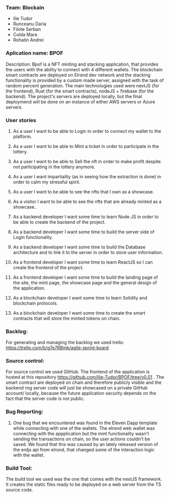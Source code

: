 ### Team: Blockain
- Ilie Tudor
- Runceanu Daria
- Filote Serban
- Culda Mara
- Rohatin Andrei
### Aplication name: BPOF
Description:
Bpof is a NFT minting and stacking application, that provides the users with the ability to connect with 4 different wallets. The blockchain smart contracts are deployed on Elrond dev network and the stacking functionality is provided by a custom made server, assigned with the task of random percent generation. 
The main technologies used were nextJS (for the frontend), Rust (for the smart contracts), nodeJS + firebase (for the backend). The project's servers are deployed locally, but the final deploymend will be done on an instance of either AWS servers or Azure servers. 

### User stories
1. As a user I want to be able to Login in order to connect my wallet to the platform.
2. As a user I want to be able to Mint a ticket in order to participate in the lottery.
3. As a user I want to be able to Sell the nft in order to make profit despite not participating in the lottery anymore.
4. As a user I want impartiality (as in seeing how the extraction is done) in order to calm my stressful spirit.
5. As a user I want to be able to see the nfts that I own as a showcase.
6. As a visitor I want to be able to see the nfts that are already minted as a showcase..

7. As a backend developer I want some time to learn Node JS in order to be able to create the backend of the project.
8. As a backend developer I want some time to build the server side of Login functionality.
9. As a backend developer I want some time to build the Database architecture and to link it to the server in order to store user information.


10. As a frontend developer I want some time to learn ReactJS so I can create the frontend of the project.
11. As a frontend developer I want some time to build the landing page of the site, the mint page, the showcase page and the general design of the application.


12. As a blockchain developer I want some time to learn Solidity and blockchain protocols.
13. As a blockchain developer I want some time to create the smart contracts that will store the minted tokens on chain.

### Backlog:
For generating and managing the backlog we used trello: https://trello.com/b/g7e7RBmk/agile-sprint-board
### Source control:
For source control we used GitHub. The frontend of the application is hosted at this repository https://github.com/Ilie-Tudor/BPOF/tree/v0.01 . The smart contract are deployed on chain and therefore publicly visible and the backend rng server code will just be showcased on a private GitHub account/ locally, because the future application security depends on the fact that the server code is not public.


### Bug Reporting:
1. One bug that we encountered was found in the Eleven Dapp template while connecting with one of the wallets. The elrond web wallet was connecting with the appplication but the mint functionality wasn't sending the transactions on chain, so the user actions couldn't be saved. We found that this was caused by an lately released version of the erdjs api from elrond, that changed some of the interaction logic with the wallet.


### Build Tool:
The build tool we used was the one that comes with the nextJS framework. It creates the static files ready to be deployed on a web server from the TS source code.


